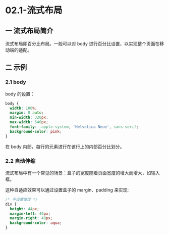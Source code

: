 # 02.1-流式布局

## 一 流式布局简介

流式布局即百分比布局。一般可以对 body 进行百分比设置，以实现整个页面在移动端的适配。

## 二 示例

### 2.1 body

body 的设置：

```css
body {
  width: 100%;
  margin: 0 auto;
  min-width: 320px;
  max-width: 640px;
  font-family: -apple-system, 'Helvetica Neue', sans-serif;
  background-color: pink;
}
```

在 body 内部，每行的元素进行在该行上的内部百分比划分。

### 2.2 自动伸缩

流式布局中有一个常见的场景：盒子的宽度随着页面宽度的增大而增大，如输入框。

这种自适应效果可以通过设置盒子的 margin、padding 来实现:

```css
/* 不设置宽度 */
div {
  height: 44px;
  margin-left: 40px;
  margin-right: 40px;
  background-color: aqua;
}
```
